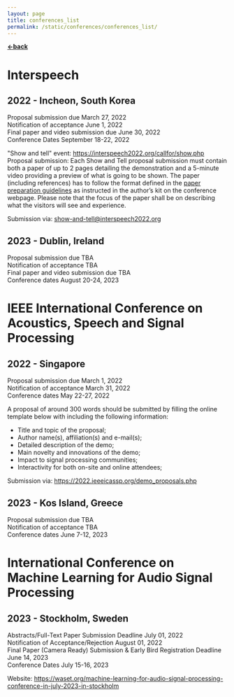 ```yaml
---
layout: page
title: conferences_list
permalink: /static/conferences/conferences_list/
---
```


[**<-back**](/static/conferences)  

# Interspeech 

## 2022 - Incheon, South Korea
Proposal submission due  	            March 27, 2022  
Notification of acceptance 	            June 1, 2022  
Final paper and video submission due 	June 30, 2022   
Conference Dates                        September 18-22, 2022  

"Show and tell" event: https://interspeech2022.org/callfor/show.php  
Proposal submission: Each Show and Tell proposal submission must contain both a paper of up to 2 pages detailing the demonstration and a 5-minute video providing a preview of what is going to be shown. The paper (including references) has to follow the format defined in the [paper preparation guidelines](https://interspeech2022.org/forauthor/instructions.php) as instructed in the author’s kit on the conference webpage. Please note that the focus of the paper shall be on describing what the visitors will see and experience.  

Submission via: show-and-tell@interspeech2022.org

## 2023 - Dublin, Ireland
Proposal submission due  	            TBA  
Notification of acceptance 	            TBA  
Final paper and video submission due 	TBA   
Conference dates                        August 20-24, 2023   



# IEEE International Conference on Acoustics, Speech and Signal Processing

## 2022 - Singapore
Proposal submission due  	 March 1, 2022  
Notification of acceptance 	 March 31, 2022  
Conference dates             May 22-27, 2022   

A proposal of around 300 words should be submitted by filling the online template below with including the following information:

* Title and topic of the proposal;
* Author name(s), affiliation(s) and e-mail(s);
* Detailed description of the demo;
* Main novelty and innovations of the demo;
* Impact to signal processing communities;
* Interactivity for both on-site and online attendees;

Submission via: https://2022.ieeeicassp.org/demo_proposals.php

## 2023 - Kos Island, Greece
Proposal submission due  	  TBA  
Notification of acceptance 	  TBA  
Conference dates              June 7-12, 2023  


# International Conference on Machine Learning for Audio Signal Processing 

## 2023 - Stockholm, Sweden
Abstracts/Full-Text Paper Submission Deadline 	  	                      July 01, 2022  
Notification of Acceptance/Rejection 	  	                              August 01, 2022  
Final Paper (Camera Ready) Submission & Early Bird Registration Deadline  June 14, 2023  
Conference Dates 	  	                                                  July 15-16, 2023  

Website: https://waset.org/machine-learning-for-audio-signal-processing-conference-in-july-2023-in-stockholm

